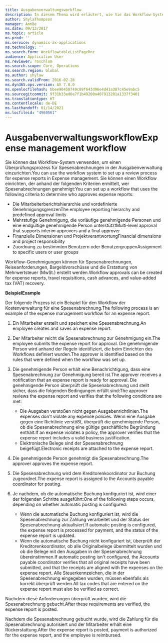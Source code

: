 ```yaml
---
title: Ausgabenverwaltungsworkflow
description: In diesem Thema wird erläutert, wie Sie das Workflow-System in Microsoft Dynamics 365 Finance verwenden können, um einen Überprüfungsprozess für Spesenabrechnungen in der Ausgabenverwaltung einzurichten.
author: ShylaThompson
manager: AnnBe
ms.date: 09/13/2017
ms.topic: article
ms.prod: ''
ms.service: dynamics-ax-applications
ms.technology: ''
ms.search.form: WorkflowtableListPageRnr
audience: Application User
ms.reviewer: roschlom
ms.search.scope: Core, Operations
ms.search.region: Global
ms.author: shylaw
ms.search.validFrom: 2016-02-28
ms.dyn365.ops.version: AX 7.0.0
ms.openlocfilehash: bbee90450749c89f643d96e4d41a387c45e9abc5
ms.sourcegitcommit: 9f31b33ed6e7f1b49200a407913201a1337f3401
ms.translationtype: HT
ms.contentlocale: de-DE
ms.lasthandoff: 01/14/2021
ms.locfileid: "4960561"
---
```

# <a name="expense-management-workflow"></a><span data-ttu-id="cdf4b-103">Ausgabenverwaltungsworkflow</span><span class="sxs-lookup"><span data-stu-id="cdf4b-103">Expense management workflow</span></span>

<span data-ttu-id="cdf4b-104">Sie können das Workflow-System verwenden, um einen Überprüfungsprozess für Spesenabrechnungen in der Ausgabenverwaltung einzurichten.</span><span class="sxs-lookup"><span data-stu-id="cdf4b-104">You can use the workflow system to set up a review process for expense reports in Expense management.</span></span> <span data-ttu-id="cdf4b-105">Sie können einen Workflow einrichten, der anhand der folgenden Kriterien ermittelt, wer Spesenabrechnungen genehmigt:</span><span class="sxs-lookup"><span data-stu-id="cdf4b-105">You can set up a workflow that uses the following criteria to determine who approves expense reports:</span></span>

- <span data-ttu-id="cdf4b-106">Die Mitarbeiterberichtshierarchie und vordefinierte Genehmigungsgrenzen</span><span class="sxs-lookup"><span data-stu-id="cdf4b-106">The employee reporting hierarchy and predefined approval limits</span></span>
- <span data-ttu-id="cdf4b-107">Mehrstufige Genehmigung, die vorläufige genehmigende Personen und eine endgültige genehmigende Person unterstützt</span><span class="sxs-lookup"><span data-stu-id="cdf4b-107">Multi-level approval that supports interim approvers and a final approver</span></span>
- <span data-ttu-id="cdf4b-108">Finanzielle Dimensionen und Projektverantwortung</span><span class="sxs-lookup"><span data-stu-id="cdf4b-108">Financial dimensions and project responsibility</span></span>
- <span data-ttu-id="cdf4b-109">Zuordnung zu bestimmten Benutzern oder Benutzergruppen</span><span class="sxs-lookup"><span data-stu-id="cdf4b-109">Assignment to specific users or user groups</span></span>

<span data-ttu-id="cdf4b-110">Workflow-Genehmigungen können für Spesenabrechnungen, Reiseanforderungen, Bargeldvorschüsse und die Erstattung von Mehrwertsteuer (MwSt.) erstellt werden.</span><span class="sxs-lookup"><span data-stu-id="cdf4b-110">Workflow approvals can be created for expense reports, travel requisitions, cash advances, and value-added tax (VAT) recovery.</span></span>

<span data-ttu-id="cdf4b-111">**Beispiel**</span><span class="sxs-lookup"><span data-stu-id="cdf4b-111">**Example**</span></span>

<span data-ttu-id="cdf4b-112">Der folgende Prozess ist ein Beispiel für den Workflow der Kostenverwaltung für eine Spesenabrechnung.</span><span class="sxs-lookup"><span data-stu-id="cdf4b-112">The following process is an example of the expense management workflow for an expense report.</span></span>

1. <span data-ttu-id="cdf4b-113">Ein Mitarbeiter erstellt und speichert eine Spesenabrechnung.</span><span class="sxs-lookup"><span data-stu-id="cdf4b-113">An employee creates and saves an expense report.</span></span>
2. <span data-ttu-id="cdf4b-114">Der Mitarbeiter reicht die Spesenabrechnung zur Genehmigung ein.</span><span class="sxs-lookup"><span data-stu-id="cdf4b-114">The employee submits the expense report for approval.</span></span> <span data-ttu-id="cdf4b-115">Die genehmigende Person wird anhand der Regeln identifiziert, die beim Einrichten des Workflows definiert wurden.</span><span class="sxs-lookup"><span data-stu-id="cdf4b-115">The approver is identified based on the rules that were defined when the workflow was set up.</span></span>
3. <span data-ttu-id="cdf4b-116">Die genehmigende Person erhält eine Benachrichtigung, dass eine Spesenabrechnung zur Genehmigung bereit ist.</span><span class="sxs-lookup"><span data-stu-id="cdf4b-116">The approver receives a notification that an expense report is ready for approval.</span></span> <span data-ttu-id="cdf4b-117">Die genehmigende Person überprüft die Spesenabrechnung und stellt sicher, dass die folgenden Bedingungen erfüllt sind:</span><span class="sxs-lookup"><span data-stu-id="cdf4b-117">The approver reviews the expense report and verifies that the following conditions are met:</span></span>

    - <span data-ttu-id="cdf4b-118">Die Ausgaben verstoßen nicht gegen Ausgabenrichtlinien.</span><span class="sxs-lookup"><span data-stu-id="cdf4b-118">The expenses don't violate any expense policies.</span></span> <span data-ttu-id="cdf4b-119">Wenn eine Ausgabe gegen eine Richtlinie verstößt, überprüft die genehmigende Person, ob die Spesenabrechnung eine gültige geschäftliche Begründung enthält.</span><span class="sxs-lookup"><span data-stu-id="cdf4b-119">If an expense violates a policy, the approver verifies that the expense report includes a valid business justification.</span></span>
    - <span data-ttu-id="cdf4b-120">Elektronische Belege sind der Spesenabrechnung beigefügt.</span><span class="sxs-lookup"><span data-stu-id="cdf4b-120">Electronic receipts are attached to the expense report.</span></span>

4. <span data-ttu-id="cdf4b-121">Die genehmigende Person genehmigt die Spesenabrechnung.</span><span class="sxs-lookup"><span data-stu-id="cdf4b-121">The approver approves the expense report.</span></span>
5. <span data-ttu-id="cdf4b-122">Die Spesenabrechnung wird dem Kreditorenkoordinator zur Buchung zugeordnet.</span><span class="sxs-lookup"><span data-stu-id="cdf4b-122">The expense report is assigned to the Accounts payable coordinator for posting.</span></span>
6. <span data-ttu-id="cdf4b-123">Je nachdem, ob die automatische Buchung konfiguriert ist, wird einer der folgenden Schritte ausgeführt:</span><span class="sxs-lookup"><span data-stu-id="cdf4b-123">One of the following steps occurs, depending on whether automatic posting is configured:</span></span>

    - <span data-ttu-id="cdf4b-124">Wenn die automatische Buchung konfiguriert ist, wird die Spesenabrechnung zur Zahlung verarbeitet und der Status der Spesenabrechnung aktualisiert.</span><span class="sxs-lookup"><span data-stu-id="cdf4b-124">If automatic posting is configured, the expense report is processed for payment, and the status of the expense report is updated.</span></span>
    - <span data-ttu-id="cdf4b-125">Wenn die automatische Buchung nicht konfiguriert ist, überprüft der Kreditorenkoordinator, ob alle Originalbelege übermittelt wurden und ob die Belege mit den Ausgaben in der Spesenabrechnung übereinstimmen.</span><span class="sxs-lookup"><span data-stu-id="cdf4b-125">If automatic posting isn't configured, the Accounts payable coordinator verifies that all original receipts have been submitted, and that the receipts are aligned with the expenses on the expense report.</span></span> <span data-ttu-id="cdf4b-126">Alle Steuerkennzeichen, die in der Spesenabrechnung eingegeben wurden, müssen ebenfalls als korrekt überprüft werden.</span><span class="sxs-lookup"><span data-stu-id="cdf4b-126">All tax codes that are entered on the expense report must also be verified as correct.</span></span>

<span data-ttu-id="cdf4b-127">Nachdem diese Anforderungen überprüft wurden, wird die Spesenabrechnung gebucht.</span><span class="sxs-lookup"><span data-stu-id="cdf4b-127">After these requirements are verified, the expense report is posted.</span></span>

<span data-ttu-id="cdf4b-128">Nachdem die Spesenabrechnung gebucht wurde, wird die Zahlung für die Spesenabrechnung autorisiert und der Mitarbeiter erhält eine Rückerstattung.</span><span class="sxs-lookup"><span data-stu-id="cdf4b-128">After the expense report is posted, payment is authorized for the expense report, and the employee is reimbursed.</span></span>

